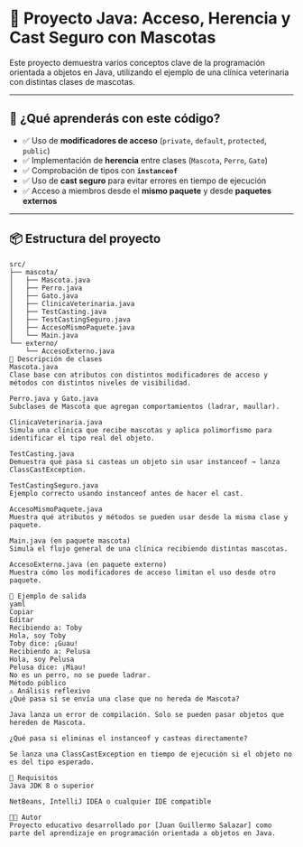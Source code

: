 # 🐾 Proyecto Java: Acceso, Herencia y Cast Seguro con Mascotas

Este proyecto demuestra varios conceptos clave de la programación orientada a objetos en Java, utilizando el ejemplo de una clínica veterinaria con distintas clases de mascotas.

---

## 🧠 ¿Qué aprenderás con este código?

- ✅ Uso de **modificadores de acceso** (`private`, `default`, `protected`, `public`)
- ✅ Implementación de **herencia** entre clases (`Mascota`, `Perro`, `Gato`)
- ✅ Comprobación de tipos con **`instanceof`**
- ✅ Uso de **cast seguro** para evitar errores en tiempo de ejecución
- ✅ Acceso a miembros desde el **mismo paquete** y desde **paquetes externos**

---

## 📦 Estructura del proyecto

```plaintext
src/
├── mascota/
│   ├── Mascota.java
│   ├── Perro.java
│   ├── Gato.java
│   ├── ClinicaVeterinaria.java
│   ├── TestCasting.java
│   ├── TestCastingSeguro.java
│   ├── AccesoMismoPaquete.java
│   └── Main.java
└── externo/
    └── AccesoExterno.java
📁 Descripción de clases
Mascota.java
Clase base con atributos con distintos modificadores de acceso y métodos con distintos niveles de visibilidad.

Perro.java y Gato.java
Subclases de Mascota que agregan comportamientos (ladrar, maullar).

ClinicaVeterinaria.java
Simula una clínica que recibe mascotas y aplica polimorfismo para identificar el tipo real del objeto.

TestCasting.java
Demuestra qué pasa si casteas un objeto sin usar instanceof → lanza ClassCastException.

TestCastingSeguro.java
Ejemplo correcto usando instanceof antes de hacer el cast.

AccesoMismoPaquete.java
Muestra qué atributos y métodos se pueden usar desde la misma clase y paquete.

Main.java (en paquete mascota)
Simula el flujo general de una clínica recibiendo distintas mascotas.

AccesoExterno.java (en paquete externo)
Muestra cómo los modificadores de acceso limitan el uso desde otro paquete.

🧪 Ejemplo de salida
yaml
Copiar
Editar
Recibiendo a: Toby
Hola, soy Toby
Toby dice: ¡Guau!
Recibiendo a: Pelusa
Hola, soy Pelusa
Pelusa dice: ¡Miau!
No es un perro, no se puede ladrar.
Método público
⚠️ Análisis reflexivo
¿Qué pasa si se envía una clase que no hereda de Mascota?

Java lanza un error de compilación. Solo se pueden pasar objetos que hereden de Mascota.

¿Qué pasa si eliminas el instanceof y casteas directamente?

Se lanza una ClassCastException en tiempo de ejecución si el objeto no es del tipo esperado.

🚀 Requisitos
Java JDK 8 o superior

NetBeans, IntelliJ IDEA o cualquier IDE compatible

🧑‍💻 Autor
Proyecto educativo desarrollado por [Juan Guillermo Salazar] como parte del aprendizaje en programación orientada a objetos en Java.